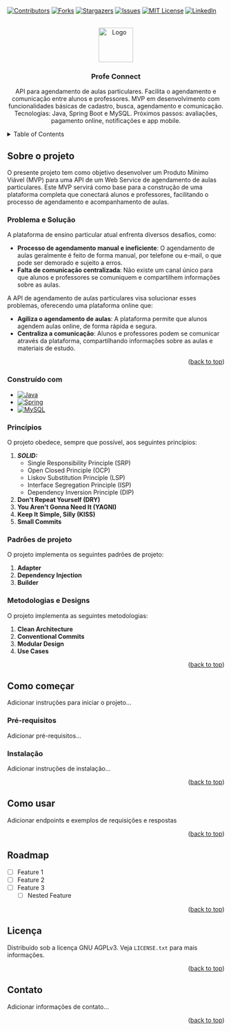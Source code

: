 <a name="readme-top"></a>

<!-- PROJECT SHIELDS -->
<!--
*** I'm using markdown "reference style" links for readability.
*** Reference links are enclosed in brackets [ ] instead of parentheses ( ).
*** See the bottom of this document for the declaration of the reference variables
*** for contributors-url, forks-url, etc. This is an optional, concise syntax you may use.
*** https://www.markdownguide.org/basic-syntax/#reference-style-links
-->
[![Contributors][contributors-shield]][contributors-url]
[![Forks][forks-shield]][forks-url]
[![Stargazers][stars-shield]][stars-url]
[![Issues][issues-shield]][issues-url]
[![MIT License][license-shield]][license-url]
[![LinkedIn][linkedin-shield]][linkedin-url]



<!-- PROJECT LOGO -->
<br />
<div align="center">
  <a href="https://github.com/github_username/repo_name">
    <img src="images/logo.png" alt="Logo" width="80" height="80">
  </a>

<h3 align="center">Profe Connect</h3>

  <p align="center">
    API para agendamento de aulas particulares. Facilita o agendamento e comunicação entre alunos e professores. MVP em desenvolvimento com funcionalidades básicas de cadastro, busca, agendamento e comunicação. Tecnologias: Java, Spring Boot e MySQL. Próximos passos: avaliações, pagamento online, notificações e app mobile.
    <br />
    <!-- <a href="https://github.com/github_username/repo_name"><strong>Explore the docs »</strong></a>
    <br />
    <br />
    <a href="https://github.com/github_username/repo_name">View Demo</a>
    ·
    <a href="https://github.com/github_username/repo_name/issues/new?labels=bug&template=bug-report---.md">Report Bug</a>
    ·
    <a href="https://github.com/github_username/repo_name/issues/new?labels=enhancement&template=feature-request---.md">Request Feature</a> -->
  </p>
</div>



<!-- TABLE OF CONTENTS -->
<details>
  <summary>Table of Contents</summary>
  <ol>
    <li>
      <a href="#about-the-project">Sobre o projeto</a>
      <ul>
        <li><a href="#built-with">Problema e Solução</a></li>
        <li><a href="#built-with">Construído com</a></li>
        <li><a href="#built-with">Princípios</a></li>
        <li><a href="#built-with">Padrões de projeto</a></li>
        <li><a href="#built-with">Metodologias e Designs</a></li>
      </ul>
    </li>
    <li>
      <a href="#getting-started">Como começar</a>
      <ul>
        <li><a href="#prerequisites">Pré-requisitos</a></li>
        <li><a href="#installation">Instalação
    </li>
    <li><a href="#usage">Como usar</a></li>
    <li><a href="#roadmap">Roadmap</a></li>
    <!-- <li><a href="#contributing">Contributing</a></li> -->
    <li><a href="#license">Licença</a></li>
    <li><a href="#contact">Contato</a></li>
    <!-- <li><a href="#acknowledgments">Acknowledgments</a></li> -->
  </ol>
</details>



<!-- ABOUT THE PROJECT -->
## Sobre o projeto

<!-- [![Product Name Screen Shot][product-screenshot]](https://example.com) -->

O presente projeto tem como objetivo desenvolver um Produto Mínimo Viável (MVP) para uma API de um Web Service de agendamento de aulas particulares. Este MVP servirá como base para a construção de uma plataforma completa que conectará alunos e professores, facilitando o processo de agendamento e acompanhamento de aulas.

### Problema e Solução

A plataforma de ensino particular atual enfrenta diversos desafios, como:

- <strong>Processo de agendamento manual e ineficiente</strong>: O agendamento de aulas geralmente é feito de forma manual, por telefone ou e-mail, o que pode ser demorado e sujeito a erros.
- <strong>Falta de comunicação centralizada</strong>: Não existe um canal único para que alunos e professores se comuniquem e compartilhem informações sobre as aulas.

A API de agendamento de aulas particulares visa solucionar esses problemas, oferecendo uma plataforma online que:

- <strong>Agiliza o agendamento de aulas</strong>: A plataforma permite que alunos agendem aulas online, de forma rápida e segura.
- <strong>Centraliza a comunicação</strong>: Alunos e professores podem se comunicar através da plataforma, compartilhando informações sobre as aulas e materiais de estudo.

<p align="right">(<a href="#readme-top">back to top</a>)</p>

### Construído com

* [![Java][Java]][Java-url]
* [![Spring][Spring]][Spring-url]
* [![MySQL][MySQL]][MySQL-url]
<!-- * [![Next][Next.js]][Next-url]
* [![React][React.js]][React-url]
* [![Vue][Vue.js]][Vue-url]
* [![Angular][Angular.io]][Angular-url]
* [![Svelte][Svelte.dev]][Svelte-url]
* [![Laravel][Laravel.com]][Laravel-url]
* [![Bootstrap][Bootstrap.com]][Bootstrap-url]
* [![JQuery][JQuery.com]][JQuery-url] -->


### Princípios

O projeto obedece, sempre que possível, aos seguintes princípios:

<ol>
  <li> <strong><i>SOLID:</i></strong>
    <ul>
      <li>Single Responsibility Principle (SRP)</li>
      <li>Open Closed Principle (OCP)</li>
      <li>Liskov Substitution Principle (LSP)</li>
      <li>Interface Segregation Principle (ISP)</li>
      <li>Dependency Inversion Principle (DIP)</li>
    </ul>
  <li><strong>Don't Repeat Yourself (DRY)</strong></li>
  <li><strong>You Aren't Gonna Need It (YAGNI)</strong></li>
  <li><strong>Keep It Simple, Silly (KISS)</strong></li>
  <li><strong>Small Commits</strong></li>
</ol>

### Padrões de projeto

O projeto implementa os seguintes padrões de projeto:

<ol>
  <li> <strong>Adapter</strong>    
  <li><strong>Dependency Injection</strong></li>
  <li><strong>Builder</strong></li>
</ol>

### Metodologias e Designs

O projeto implementa as seguintes metodologias:

<ol>
  <li> <strong>Clean Architecture</strong>    
  <li><strong>Conventional Commits</strong></li>
  <li><strong>Modular Design</strong></li>
  <li><strong>Use Cases</strong></li>
</ol>

<p align="right">(<a href="#readme-top">back to top</a>)</p>

<!-- GETTING STARTED -->
## Como começar

Adicionar instruções para iniciar o projeto...

### Pré-requisitos

Adicionar pré-requisitos...
<!-- * npm
  ```sh
  npm install npm@latest -g
  ``` -->

### Instalação

Adicionar instruções de instalação...
<!-- 1. Get a free API Key at [https://example.com](https://example.com)
2. Clone the repo
   ```sh
   git clone https://github.com/github_username/repo_name.git
   ```
3. Install NPM packages
   ```sh
   npm install
   ```
4. Enter your API in `config.js`
   ```js
   const API_KEY = 'ENTER YOUR API';
   ``` -->

<p align="right">(<a href="#readme-top">back to top</a>)</p>



<!-- USAGE EXAMPLES -->
## Como usar

<!-- Use this space to show useful examples of how a project can be used. Additional screenshots, code examples and demos work well in this space. You may also link to more resources.

_For more examples, please refer to the [Documentation](https://example.com)_ -->

Adicionar endpoints e exemplos de requisições e respostas

<p align="right">(<a href="#readme-top">back to top</a>)</p>



<!-- ROADMAP -->
## Roadmap

- [ ] Feature 1
- [ ] Feature 2
- [ ] Feature 3
    - [ ] Nested Feature

<!-- See the [open issues](https://github.com/github_username/repo_name/issues) for a full list of proposed features (and known issues). -->

<p align="right">(<a href="#readme-top">back to top</a>)</p>



<!-- CONTRIBUTING -->
<!-- ## Contributing

Contributions are what make the open source community such an amazing place to learn, inspire, and create. Any contributions you make are **greatly appreciated**.

If you have a suggestion that would make this better, please fork the repo and create a pull request. You can also simply open an issue with the tag "enhancement".
Don't forget to give the project a star! Thanks again!

1. Fork the Project
2. Create your Feature Branch (`git checkout -b feature/AmazingFeature`)
3. Commit your Changes (`git commit -m 'Add some AmazingFeature'`)
4. Push to the Branch (`git push origin feature/AmazingFeature`)
5. Open a Pull Request

<p align="right">(<a href="#readme-top">back to top</a>)</p> -->



<!-- LICENSE -->
## Licença
Distribuído sob a licença GNU AGPLv3. Veja `LICENSE.txt` para mais informações.

<p align="right">(<a href="#readme-top">back to top</a>)</p>



<!-- CONTACT -->
## Contato


Adicionar informações de contato...
<!-- Your Name - [@twitter_handle](https://twitter.com/twitter_handle) - email@email_client.com

Project Link: [https://github.com/github_username/repo_name](https://github.com/github_username/repo_name) -->

<p align="right">(<a href="#readme-top">back to top</a>)</p>



<!-- ACKNOWLEDGMENTS -->
<!-- ## Acknowledgments

* []()
* []()
* []()

<p align="right">(<a href="#readme-top">back to top</a>)</p> -->



<!-- MARKDOWN LINKS & IMAGES -->
<!-- https://www.markdownguide.org/basic-syntax/#reference-style-links -->
[contributors-shield]: https://img.shields.io/github/contributors/github_username/repo_name.svg?style=for-the-badge
[contributors-url]: https://github.com/github_username/repo_name/graphs/contributors
[forks-shield]: https://img.shields.io/github/forks/github_username/repo_name.svg?style=for-the-badge
[forks-url]: https://github.com/github_username/repo_name/network/members
[stars-shield]: https://img.shields.io/github/stars/github_username/repo_name.svg?style=for-the-badge
[stars-url]: https://github.com/github_username/repo_name/stargazers
[issues-shield]: https://img.shields.io/github/issues/github_username/repo_name.svg?style=for-the-badge
[issues-url]: https://github.com/github_username/repo_name/issues
[license-shield]: https://img.shields.io/github/license/github_username/repo_name.svg?style=for-the-badge
[license-url]: https://github.com/github_username/repo_name/blob/master/LICENSE.txt
[linkedin-shield]: https://img.shields.io/badge/-LinkedIn-black.svg?style=for-the-badge&logo=linkedin&colorB=555
[linkedin-url]: https://linkedin.com/in/linkedin_username
[product-screenshot]: images/screenshot.png
[Java]: https://img.shields.io/badge/java-%23ED8B00.svg?style=for-the-badge&logo=openjdk&logoColor=white
[Java-url]: https://www.java.com/pt-BR/
[Spring]: https://img.shields.io/badge/spring-%236DB33F.svg?style=for-the-badge&logo=spring&logoColor=white
[Spring-url]: https://spring.io/
[MySQL]: https://img.shields.io/badge/mysql-4479A1.svg?style=for-the-badge&logo=mysql&logoColor=white
[MySQL-url]: https://www.mysql.com/
[Next.js]: https://img.shields.io/badge/next.js-000000?style=for-the-badge&logo=nextdotjs&logoColor=white
[Next-url]: https://nextjs.org/
[React.js]: https://img.shields.io/badge/React-20232A?style=for-the-badge&logo=react&logoColor=61DAFB
[React-url]: https://reactjs.org/
[Vue.js]: https://img.shields.io/badge/Vue.js-35495E?style=for-the-badge&logo=vuedotjs&logoColor=4FC08D
[Vue-url]: https://vuejs.org/
[Angular.io]: https://img.shields.io/badge/Angular-DD0031?style=for-the-badge&logo=angular&logoColor=white
[Angular-url]: https://angular.io/
[Svelte.dev]: https://img.shields.io/badge/Svelte-4A4A55?style=for-the-badge&logo=svelte&logoColor=FF3E00
[Svelte-url]: https://svelte.dev/
[Laravel.com]: https://img.shields.io/badge/Laravel-FF2D20?style=for-the-badge&logo=laravel&logoColor=white
[Laravel-url]: https://laravel.com
[Bootstrap.com]: https://img.shields.io/badge/Bootstrap-563D7C?style=for-the-badge&logo=bootstrap&logoColor=white
[Bootstrap-url]: https://getbootstrap.com
[JQuery.com]: https://img.shields.io/badge/jQuery-0769AD?style=for-the-badge&logo=jquery&logoColor=white
[JQuery-url]: https://jquery.com 
